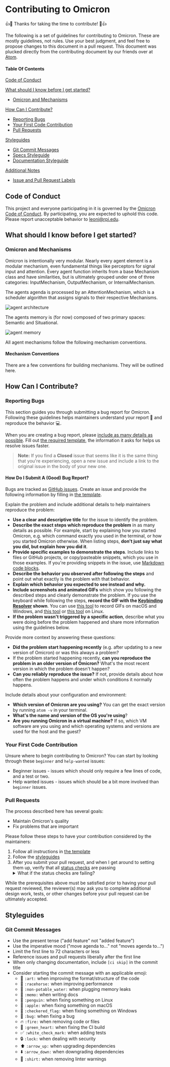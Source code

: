 # Contributing to Omicron

:+1::tada: Thanks for taking the time to contribute! :tada::+1:

The following is a set of guidelines for contributing to Omicron. These are mostly guidelines, not rules. Use your best judgment, and feel free to propose changes to this document in a pull request. This document was plucked directly from the contributing document by our friends over at [Atom](https://github.com/atom/atom).

#### Table Of Contents

[Code of Conduct](#code-of-conduct)

[What should I know before I get started?](#what-should-i-know-before-i-get-started)
  * [Omicron and Mechanisms](#omicron-and-mechanisms)
  
[How Can I Contribute?](#how-can-i-contribute)
  * [Reporting Bugs](#reporting-bugs)
  * [Your First Code Contribution](#your-first-code-contribution)
  * [Pull Requests](#pull-requests)

[Styleguides](#styleguides)
  * [Git Commit Messages](#git-commit-messages)
  * [Specs Styleguide](#specs-styleguide)
  * [Documentation Styleguide](#documentation-styleguide)

[Additional Notes](#additional-notes)
  * [Issue and Pull Request Labels](#issue-and-pull-request-labels)

## Code of Conduct

This project and everyone participating in it is governed by the [Omicron Code of Conduct](CODE_OF_CONDUCT.md). By participating, you are expected to uphold this code. Please report unacceptable behavior to [leoni@rpi.edu](mailto:leoni@rpi.edu).

## What should I know before I get started?

### Omicron and Mechanisms

Omicron is intentionally very modular. Nearly every agent element is a modular mechanism, even fundamental things like perceptors for signal input and attention. Every agent function inherits from a base Mechanism class and have similarities, but is ultimately grouped under one of three categories: InputMechanism, OutputMechanism, or InternalMechanism. 

The agents agenda is processed by an AttentionMechanism, which is a scheduler algorithm that assigns signals to their respective Mechanisms. 

![agent architecture](https://raw.githubusercontent.com/omicron-ai/omicron/master/resources/images/architecture/agentarch.png)

The agents memory is (for now) composed of two primary spaces: Semantic and Situational. 

![agent memory](https://raw.githubusercontent.com/omicron-ai/omicron/master/resources/images/architecture/memory.png)

All agent mechanisms follow the following mechanism conventions.

#### Mechanism Conventions

There are a few conventions for building mechanisms. They will be outlined here.

## How Can I Contribute?

### Reporting Bugs

This section guides you through submitting a bug report for Omicron. Following these guidelines helps maintainers understand your report :pencil: and reproduce the behavior :computer:. 

When you are creating a bug report, please [include as many details as possible](#how-do-i-submit-a-good-bug-report). Fill out [the required template](https://github.com/ielm/omicron/blob/master/.github/ISSUE_TEMPLATE/bug_report.md), the information it asks for helps us resolve issues faster.

> **Note:** If you find a **Closed** issue that seems like it is the same thing that you're experiencing, open a new issue and include a link to the original issue in the body of your new one.

#### How Do I Submit A (Good) Bug Report?

Bugs are tracked as [GitHub issues](https://guides.github.com/features/issues/). Create an issue and provide the following information by filling in [the template](https://github.com/ielm/omicron/blob/master/.github/ISSUE_TEMPLATE/bug_report.md).

Explain the problem and include additional details to help maintainers reproduce the problem:

* **Use a clear and descriptive title** for the issue to identify the problem.
* **Describe the exact steps which reproduce the problem** in as many details as possible. For example, start by explaining how you started Omicron, e.g. which command exactly you used in the terminal, or how you started Omicron otherwise. When listing steps, **don't just say what you did, but explain how you did it**.
* **Provide specific examples to demonstrate the steps**. Include links to files or GitHub projects, or copy/pasteable snippets, which you use in those examples. If you're providing snippets in the issue, use [Markdown code blocks](https://help.github.com/articles/markdown-basics/#multiple-lines).
* **Describe the behavior you observed after following the steps** and point out what exactly is the problem with that behavior.
* **Explain which behavior you expected to see instead and why.**
* **Include screenshots and animated GIFs** which show you following the described steps and clearly demonstrate the problem. If you use the keyboard while following the steps, **record the GIF with the [Keybinding Resolver](https://github.com/atom/keybinding-resolver) shown**. You can use [this tool](https://www.cockos.com/licecap/) to record GIFs on macOS and Windows, and [this tool](https://github.com/colinkeenan/silentcast) or [this tool](https://github.com/GNOME/byzanz) on Linux.
* **If the problem wasn't triggered by a specific action**, describe what you were doing before the problem happened and share more information using the guidelines below.

Provide more context by answering these questions:

* **Did the problem start happening recently** (e.g. after updating to a new version of Omicron) or was this always a problem?
* If the problem started happening recently, **can you reproduce the problem in an older version of Omicron?** What's the most recent version in which the problem doesn't happen?
* **Can you reliably reproduce the issue?** If not, provide details about how often the problem happens and under which conditions it normally happens.

Include details about your configuration and environment:

* **Which version of Omicron are you using?** You can get the exact version by running `atom -v` in your terminal.
* **What's the name and version of the OS you're using**?
* **Are you running Omicron in a virtual machine?** If so, which VM software are you using and which operating systems and versions are used for the host and the guest?

### Your First Code Contribution

Unsure where to begin contributing to Omicron? You can start by looking through these `beginner` and `help-wanted` issues:

* Beginner issues - issues which should only require a few lines of code, and a test or two.
* Help wanted issues - issues which should be a bit more involved than `beginner` issues.

### Pull Requests

The process described here has several goals:

- Maintain Omicron's quality
- Fix problems that are important

Please follow these steps to have your contribution considered by the maintainers:

1. Follow all instructions in [the template](PULL_REQUEST_TEMPLATE.md)
2. Follow the [styleguides](#styleguides)
3. After you submit your pull request, and when I get around to setting them up, verify that all [status checks](https://help.github.com/articles/about-status-checks/) are passing <details><summary>What if the status checks are failing?</summary>If a status check is failing, and you believe that the failure is unrelated to your change, please leave a comment on the pull request explaining why you believe the failure is unrelated. A maintainer will re-run the status check for you. If we conclude that the failure was a false positive, then we will open an issue to track that problem with our status check suite.</details>

While the prerequisites above must be satisfied prior to having your pull request reviewed, the reviewer(s) may ask you to complete additional design work, tests, or other changes before your pull request can be ultimately accepted.

## Styleguides

### Git Commit Messages

* Use the present tense ("add feature" not "added feature")
* Use the imperative mood ("move agenda to..." not "moves agenda to...")
* Limit the first line to 72 characters or less
* Reference issues and pull requests liberally after the first line
* When only changing documentation, include `[ci skip]` in the commit title
* Consider starting the commit message with an applicable emoji:
    * :art: `:art:` when improving the format/structure of the code
    * :racehorse: `:racehorse:` when improving performance
    * :non-potable_water: `:non-potable_water:` when plugging memory leaks
    * :memo: `:memo:` when writing docs
    * :penguin: `:penguin:` when fixing something on Linux
    * :apple: `:apple:` when fixing something on macOS
    * :checkered_flag: `:checkered_flag:` when fixing something on Windows
    * :bug: `:bug:` when fixing a bug
    * :fire: `:fire:` when removing code or files
    * :green_heart: `:green_heart:` when fixing the CI build
    * :white_check_mark: `:white_check_mark:` when adding tests
    * :lock: `:lock:` when dealing with security
    * :arrow_up: `:arrow_up:` when upgrading dependencies
    * :arrow_down: `:arrow_down:` when downgrading dependencies
    * :shirt: `:shirt:` when removing linter warnings
